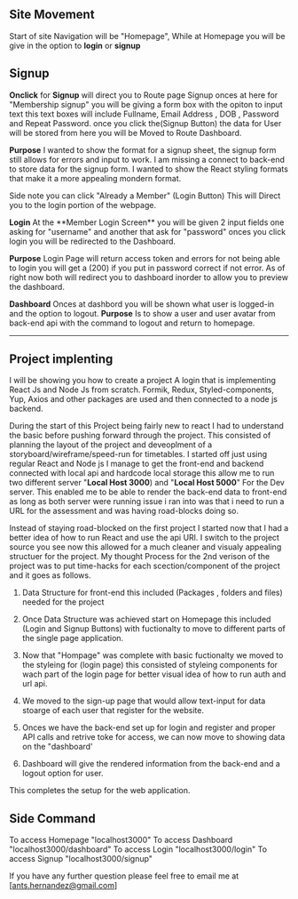 ## Site Movement

Start of site Navigation will be "Homepage", While at Homepage you will be give in the option to **login** or **signup**

## Signup

**Onclick** for **Signup** will direct you to Route page Signup onces at here for "Membership signup" you will be giving a form box with the opiton to input text this text boxes will include Fullname, Email Address , DOB , Password and Repeat Password.
once you click the(Signup Button) the data for User will be stored from here you will be Moved to Route Dashboard.

**Purpose** I wanted to show the format for a signup sheet, the signup form still allows for errors and input to work. I am missing a connect to back-end to store data for the signup form. I wanted to show the React styling formats that make it a more appealing mondern format.

Side note you can click "Already a Member" (Login Button) This will Direct you to the login portion of the webpage.

**Login**
At the \*\*Member Login Screen\*\* you will be given 2 input fields one asking for "username" and another that ask for "password"
onces you click login you will be redirected to the Dashboard.

**Purpose**
Login Page will return access token and errors for not being able to login you will get a (200) if you put in password correct if not error.
As of right now both will redirect you to dashboard inorder to allow you to preview the dashboard.


**Dashboard**
Onces at dashbord you will be shown what user is logged-in and the option to logout.
**Purpose** 
Is to show a user and user avatar from back-end api with the command to logout and return to homepage. 

---



## Project implenting

I will be showing you how to create a project A login that is implementing React Js and Node Js from scratch. Formik, Redux, Styled-components, Yup, Axios and other packages are used and then connected to a node js backend.

During the start of this Project being fairly new to react I had to understand the basic before pushing forward through the project.
This consisted of planning the layout of the project and deveoplment of a storyboard/wireframe/speed-run for timetables.
I started off just using regular React and Node js I manage to get the front-end and backend connected with local api and hardcode local storage this allow me to run two different server "**Local Host 3000**) and "**Local Host 5000**" For the Dev server. This enabled me to be able to render the back-end data to front-end as long as both server were running issue i ran into was that i need to run a URL for the assessment and was having road-blocks doing so.

Instead of staying road-blocked on the first project I started now that I had a better idea of how to run React and use the api URl.
I switch to the project source you see now this allowed for a much cleaner and visualy appealing structuer for the project.
My thought Process for the 2nd verison of the project was to put time-hacks for each scection/component of the project and it goes as follows.

1.  Data Structure for front-end this included (Packages , folders and files) needed for the project

2.  Once Data Structure was achieved start on Homepage this included (Login and Signup Buttons) with fuctionalty to move to different parts of the single page application.

3.  Now that "Hompage" was complete with basic fuctionalty we moved to the styleing for (login page) this consisted of styleing components for wach part of the login page for better visual idea of how to run auth and url api.

4.  We moved to the sign-up page that would allow text-input for data stoarge of each user that register for the website.

5.  Onces we have the back-end set up for login and register and proper API calls and retrive toke for access, we can now move to showing data on the "dashboard'

6.  Dashboard will give the rendered information from the back-end and a logout option for user.

This completes the setup for the web application.

## Side Command

To access Homepage "localhost3000"
To access Dashboard "localhost3000/dashboard"
To access Login "localhost3000/login"
To access Signup "localhost3000/signup"

If you have any further question please feel free to email me at [ants.hernandez@gmail.com]
